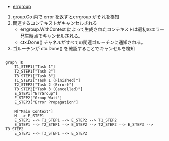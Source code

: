 - [errgroup](https://pkg.go.dev/golang.org/x/sync/errgroup)

1. group.Go 内で error を返すとerrgroup がそれを検知
2. 関連するコンテキストがキャンセルされる
    * errgroup.WithContext によって生成されたコンテキストは最初のエラー発生時点でキャンセルされる。
    * ctx.Done() チャネルがすべての関連ゴルーチンに通知される。
3. ゴルーチンが ctx.Done() を確認することでキャンセルを検知

```mermaid

graph TD
    T1_STEP1["Task 1"]
    T2_STEP1["Task 2"]
    T3_STEP1["Task 3"]
    T1_STEP2["Task 1 (Finished)"]
    T2_STEP2["Task 2 (Error)"]
    T3_STEP2["Task 3 (Cancelled)"]
    E_STEP1["ErrGroup"]
    E_STEP2["Group Wait"]
    E_STEP3["Error Propagation"]

    M["Main Context"]
    M --> E_STEP1
    E_STEP1 --> T1_STEP1 --> E_STEP2 --> T1_STEP2
    E_STEP1 --> T2_STEP1 --> E_STEP2 --> T2_STEP2 --> E_STEP3 --> T3_STEP2
    E_STEP1 --> T3_STEP1 --> E_STEP2
```
